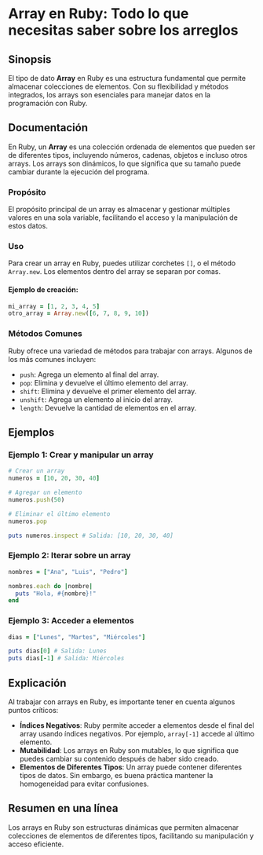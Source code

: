 <!--
Meta Description: # Array en Ruby: Todo lo que necesitas saber sobre los arreglos ## Sinopsis El tipo de dato **Array** en Ruby es una estructura fundamental que permit...
Meta Keywords: array, ruby, que, elementos, los
-->

# Array en Ruby: Todo lo que necesitas saber sobre los arreglos

## Sinopsis
El tipo de dato **Array** en Ruby es una estructura fundamental que permite almacenar colecciones de elementos. Con su flexibilidad y métodos integrados, los arrays son esenciales para manejar datos en la programación con Ruby.

## Documentación
En Ruby, un **Array** es una colección ordenada de elementos que pueden ser de diferentes tipos, incluyendo números, cadenas, objetos e incluso otros arrays. Los arrays son dinámicos, lo que significa que su tamaño puede cambiar durante la ejecución del programa.

### Propósito
El propósito principal de un array es almacenar y gestionar múltiples valores en una sola variable, facilitando el acceso y la manipulación de estos datos.

### Uso
Para crear un array en Ruby, puedes utilizar corchetes `[]`, o el método `Array.new`. Los elementos dentro del array se separan por comas.

#### Ejemplo de creación:
```ruby
mi_array = [1, 2, 3, 4, 5]
otro_array = Array.new([6, 7, 8, 9, 10])
```

### Métodos Comunes
Ruby ofrece una variedad de métodos para trabajar con arrays. Algunos de los más comunes incluyen:
- `push`: Agrega un elemento al final del array.
- `pop`: Elimina y devuelve el último elemento del array.
- `shift`: Elimina y devuelve el primer elemento del array.
- `unshift`: Agrega un elemento al inicio del array.
- `length`: Devuelve la cantidad de elementos en el array.

## Ejemplos
### Ejemplo 1: Crear y manipular un array
```ruby
# Crear un array
numeros = [10, 20, 30, 40]

# Agregar un elemento
numeros.push(50)

# Eliminar el último elemento
numeros.pop

puts numeros.inspect # Salida: [10, 20, 30, 40]
```

### Ejemplo 2: Iterar sobre un array
```ruby
nombres = ["Ana", "Luis", "Pedro"]

nombres.each do |nombre|
  puts "Hola, #{nombre}!"
end
```

### Ejemplo 3: Acceder a elementos
```ruby
dias = ["Lunes", "Martes", "Miércoles"]

puts dias[0] # Salida: Lunes
puts dias[-1] # Salida: Miércoles
```

## Explicación
Al trabajar con arrays en Ruby, es importante tener en cuenta algunos puntos críticos:
- **Índices Negativos**: Ruby permite acceder a elementos desde el final del array usando índices negativos. Por ejemplo, `array[-1]` accede al último elemento.
- **Mutabilidad**: Los arrays en Ruby son mutables, lo que significa que puedes cambiar su contenido después de haber sido creado.
- **Elementos de Diferentes Tipos**: Un array puede contener diferentes tipos de datos. Sin embargo, es buena práctica mantener la homogeneidad para evitar confusiones.

## Resumen en una línea
Los arrays en Ruby son estructuras dinámicas que permiten almacenar colecciones de elementos de diferentes tipos, facilitando su manipulación y acceso eficiente.